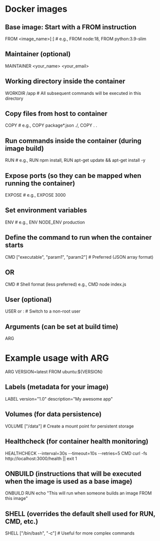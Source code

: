 # Docker images

## Base image: Start with a FROM instruction
FROM <image_name>[:<tag>]  # e.g., FROM node:18, FROM python:3.9-slim

## Maintainer (optional)
MAINTAINER <your_name> <your_email>

## Working directory inside the container
WORKDIR /app  # All subsequent commands will be executed in this directory

## Copy files from host to container
COPY <source> <destination>  # e.g., COPY package*.json ./, COPY . .

## Run commands inside the container (during image build)
RUN <command>  # e.g., RUN npm install, RUN apt-get update && apt-get install -y <package>

## Expose ports (so they can be mapped when running the container)
EXPOSE <port>  # e.g., EXPOSE 3000

## Set environment variables
ENV <VARIABLE> <value>  # e.g., ENV NODE_ENV production

## Define the command to run when the container starts
CMD ["executable", "param1", "param2"]  # Preferred (JSON array format)
## OR
CMD <command>  # Shell format (less preferred)  e.g., CMD node index.js

## User (optional)
USER <username> or <uid>:<gid> # Switch to a non-root user

## Arguments (can be set at build time)
ARG <variable>
# Example usage with ARG
ARG VERSION=latest
FROM ubuntu:${VERSION}

## Labels (metadata for your image)
LABEL version="1.0" description="My awesome app"

## Volumes (for data persistence)
VOLUME ["/data"] # Create a mount point for persistent storage

## Healthcheck (for container health monitoring)
HEALTHCHECK --interval=30s --timeout=10s --retries=5 CMD curl -fs http://localhost:3000/health || exit 1

## ONBUILD (instructions that will be executed when the image is used as a base image)
ONBUILD RUN echo "This will run when someone builds an image FROM this image"

## SHELL (overrides the default shell used for RUN, CMD, etc.)
SHELL ["/bin/bash", "-c"] # Useful for more complex commands